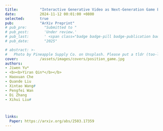 ```yaml
---
title:          "Interactive Generative Video as Next-Generation Game Engine"
date:           2024-11-12 00:01:00 +0800
selected:       true
pub:            "ArXiv Preprint"
# pub_pre:        "Submitted to "
# pub_post:       'Under review.'
# pub_last:       ' <span class="badge badge-pill badge-publication badge-success">Spotlight</span>'
# pub_date:       "2025"

# abstract: >-
#   Photo by Pineapple Supply Co. on Unsplash. Please put a tldr (too-long-didnt-read, 1~2 sentences) of your publication here. It is not recommended to put the actual abstract here because it is usually too long to fit in. $\LaTeX$ is supported. $a=b+c$.
cover:          /assets/images/covers/position_game.jpg
authors: 
- Jiwen Yu*
- <b><b>Yiran Qin*</b></b> 
- Haoxuan Che
- Quande Liu
- Xintao Wang#
- Pengfei Wan
- Di Zhang
- Xihui Liu#



links:
  Paper: https://arxiv.org/abs/2503.17359
---
```

